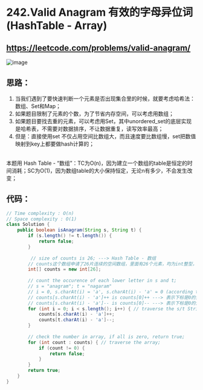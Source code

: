 242.Valid Anagram     有效的字母异位词(HashTable - Array)
====
https://leetcode.com/problems/valid-anagram/
---

![image](https://user-images.githubusercontent.com/91653378/138152373-3aa0dfa2-af56-497e-a879-a43562d92312.png)

思路：
----
1. 当我们遇到了要快速判断一个元素是否出现集合里的时候，就要考虑哈希法：数组、Set和Map；
2. 如果题目限制了元素的个数，为了节省内存空间，可以考虑用数组；
3. 如果题目要找去重的元素，可以考虑用Set，其中unordered_set的底层实现是哈希表，不需要对数据排序，不让数据重复，读写效率最高；
4. 但是：直接使用set 不仅占用空间比数组大，而且速度要比数组慢，set把数值映射到key上都要做hash计算的；
<br>
本题用 Hash Table - “数组”：TC为O(n)，因为建立一个数组的table是恒定的时间消耗；SC为O(1)，因为数组table的大小保持恒定，无论n有多少，不会发生改变；

代码：
---
````Java
// Time complexity : O(n) 
// Space complexity : O(1)
class Solution {
    public boolean isAnagram(String s, String t) {
        if (s.length() != t.length()) {
            return false;
        }
        
         // size of counts is 26; ---> Hash Table - 数组
        // counts这个数组申请了26片连续的空间数组，里面有26个元素，均为int整型，一般情况下这26个位置存储的是随机的我们不知道的数据，但是int数组值默认初始化为0；也就是counts {0,0,0....0}
        int[] counts = new int[26];
        
        // count the occurence of each lower letter in s and t;
        // s = "anagram"; t = "nagaram"
        // i = 0, s.charAt(i) = 'a', s.charAt(i) - 'a' = 0 (according to ASCII-Code)
        // counts[s.charAt(i) - 'a']++ is counts[0]++ ---> 表示下标是0的元素个数会加1
        // counts[s.charAt(i) - 'a']-- is counts[0]-- ---> 表示下标是0的元素个数会减1
        for (int i = 0; i < s.length(); i++) { // traverse the s/t String;
            counts[s.charAt(i) - 'a']++;
            counts[t.charAt(i) - 'a']--;
        }
        
        // check the number in array, if all is zero, return true;
        for (int count : counts) { // traverse the array;
            if (count != 0) {
                return false;
            }
        }
        return true;
    }
}
````
